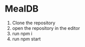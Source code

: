 # MealDB
1. Clone the repository
2. open the repository in the editor
3. run npm i 
4. run npm start
